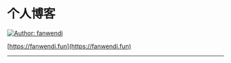 # 个人博客

[![Author: fanwendi](https://img.shields.io/badge/Author-pengzhanbo-blue.svg?style=for-the-badge)](https://fanwendi.fun)

[https://fanwendi.fun](https://fanwendi.fun)

---